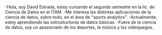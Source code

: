 -Hola, soy David Estrada, estoy cursando el segundo semestre en la lic. de Ciencia de Datos en el ITAM. 
-Me interesa las distintas aplicaciones de la ciencia de datos, sobre todo, en el área de "sports analytics".
-Actualmente, estoy aprendiendo las estrustucturas de datos básicas. 
-Fuera de la ciencia de datos, soy un apasionado de los deportes, la música y los videojuegos. 
